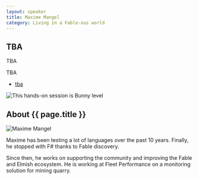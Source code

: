 ```yaml
---
layout: speaker
title: Maxime Mangel
category: Living in a Fable-ous world
---
```


<div class="row">
    <div class="col-md-6">
        <div class="speaker-talk">
            <div class="section-head">
                <h2 class="header-title">TBA</h2>
                    <p class="header-desc">TBA</p>
            </div>
            <div>
                <p>
                    TBA
                </p>
            </div>
            <div>
                <div class="speaker-tag">
                    <ul class="tag">
                        <li><a href="#">tba</a></li>
                    </ul>
                </div>
                <div class="talk-level">
                    <img src="{{ site.baseurl }}public/assets/animals/bunny.png" alt="This hands-on session is Bunny level" />
                </div>	
            </div>
        </div>
    </div>
</div><!-- /.row -->
<div class="row">
    <div class="col-md-12">
        <div class="speaker-about">
            <div class="section-head">
                <h2 class="header-title">About {{ page.title }}</h2>
                <p class="header-desc">
                    <a href="https://twitter.com/MangelMaxime"><i class="fab fa-twitter"></i></a>
					<a href="https://github.com/MangelMaxime"><i class="fab fa-github-alt"></i></a>
                    <a href="https://medium.com/@MangelMaxime"><i class="fas fa-rss"></i></a>
                </p>					
            </div>
            <div class="row">
                <div class="col-md-2">
                    <img src="{{ site.baseurl }}public/assets/speakers/2019/maxime-mangel.png" alt="Maxime Mangel" />
                </div>
                <div class="col-md-10">
                    <p> Maxime has been testing a lot of languages over the past 10 years. Finally, he stopped with F# thanks to Fable discovery.
                    </p>
                    <p>
                    Since then, he works on supporting the community and improving the Fable and Elmish ecosystem. He is working at Fleet Performance on a monitoring solution for mining quarry.
                    </p>
                </div>
            </div>       
        </div>
    </div>
</div>